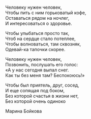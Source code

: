 Человеку нужен человек,  
Чтобы пить с ним горьковатый кофе,  
Оставаться рядом на ночлег,  
И интересоваться о здоровье.  

Чтобы улыбаться просто так,  
Чтоб на сердце стало потеплее,  
Чтобы волноваться, там сквозняк,  
Одевай-ка тапочки скорее.

Человеку нужен человек,  
Позвонить, послушать его голос:  
«А у нас сегодня выпал снег.  
Как ты без меня там? Беспокоюсь!»

Чтобы был приятель, друг, сосед,  
И еще сопящая под боком,  
Без которой счастья в жизни нет,  
Без которой очень одиноко

Марина Бойкова